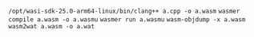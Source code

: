 `/opt/wasi-sdk-25.0-arm64-linux/bin/clang++ a.cpp -o a.wasm`
`wasmer compile a.wasm -o a.wasmu`
`wasmer run a.wasmu`
`wasm-objdump -x a.wasm`
`wasm2wat a.wasm -o a.wat`